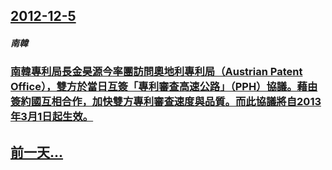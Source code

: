 ## [2012-12-5](/zh/news/2012/12/5/index.md)

##### 南韓
### [南韓專利局長金昊源今率團訪問奧地利專利局（Austrian Patent Office），雙方於當日互簽「專利審查高速公路」（PPH）協議。藉由簽約國互相合作，加快雙方專利審查速度與品質。而此協議將自2013年3月1日起生效。](/zh/news/2012/12/5/南韓專利局長金昊源今率團訪問奧地利專利局-Austrian-Patent-Office-雙方於當日互簽-專利審查高速公.md)
## [前一天...](/zh/news/2012/12/4/index.md)

